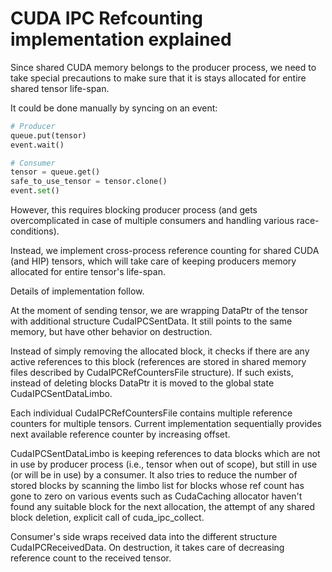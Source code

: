 # CUDA IPC Refcounting implementation explained

Since shared CUDA memory belongs to the producer process, we need to take special precautions to make sure that it is stays allocated for entire shared tensor life-span.

It could be done manually by syncing on an event:

```py
# Producer
queue.put(tensor)
event.wait()

# Consumer
tensor = queue.get()
safe_to_use_tensor = tensor.clone()
event.set()
```

However, this requires blocking producer process (and gets overcomplicated in case of multiple consumers and handling various race-conditions).

Instead, we implement cross-process reference counting for shared CUDA (and HIP) tensors, which will take care of keeping producers memory allocated for entire tensor's life-span.

Details of implementation follow.

At the moment of sending tensor, we are wrapping DataPtr of the tensor with additional structure CudaIPCSentData. It still points to the same memory, but have other behavior on destruction.

Instead of simply removing the allocated block, it checks if there are any active references to this block (references are stored in shared memory files described by CudaIPCRefCountersFile structure). If such exists, instead of deleting blocks DataPtr it is moved to the global state CudaIPCSentDataLimbo.

Each individual CudaIPCRefCountersFile contains multiple reference counters for multiple tensors. Current implementation sequentially provides next available reference counter by increasing offset.

CudaIPCSentDataLimbo is keeping references to data blocks which are not in use by producer process (i.e., tensor when out of scope), but still in use (or will be in use) by a consumer. It also tries to reduce the number of stored blocks by scanning the limbo list for blocks whose ref count has gone to zero on various events such as CudaCaching allocator haven't found any suitable block for the next allocation, the attempt of any shared block deletion, explicit call of cuda_ipc_collect.

Consumer's side wraps received data into the different structure CudaIPCReceivedData. On destruction, it takes care of decreasing reference count to the received tensor.
